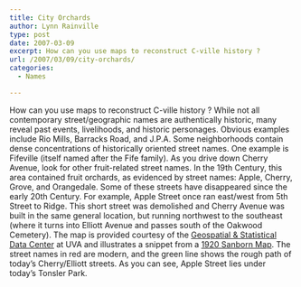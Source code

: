 ```yaml
---
title: City Orchards
author: Lynn Rainville
type: post
date: 2007-03-09
excerpt: How can you use maps to reconstruct C-ville history ?
url: /2007/03/09/city-orchards/
categories:
  - Names

---
```

How can you use maps to reconstruct C-ville history ? While not all contemporary street/geographic names are authentically historic, many reveal past events, livelihoods, and historic personages. Obvious examples include Rio Mills, Barracks Road, and J.P.A. Some neighborhoods contain dense concentrations of historically oriented street names. One example is Fifeville (itself named after the Fife family). As you drive down Cherry Avenue, look for other fruit-related street names. In the 19th Century, this area contained fruit orchards, as evidenced by street names: Apple, Cherry, Grove, and Orangedale. [](http://www.locohistory.org/blog/?attachment_id=64)Some of these streets have disappeared since the early 20th Century. For example, Apple Street once ran east/west from 5th Street to Ridge. This short street was demolished and Cherry Avenue was built in the same general location, but running northwest to the southeast (where it turns into Elliott Avenue and passes south of the Oakwood Cemetery). The map is provided courtesy of the [Geospatial & Statistical Data Center][1] at UVA and illustrates a snippet from a [1920 Sanborn Map][2]. The street names in red are modern, and the green line shows the rough path of today&#8217;s Cherry/Elliott streets. As you can see, Apple Street lies under today&#8217;s Tonsler Park.

 [1]: http://fisher.lib.virginia.edu/index.html
 [2]: http://fisher.lib.virginia.edu/collections/maps/sanborn/main.php?year=1920
